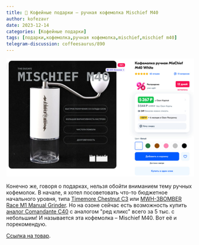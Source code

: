 ```yaml
---
title: 🎁 Кофейные подарки – ручная кофемолка Mischief M40 
author: kofezavr
date: 2023-12-14
categories: [Кофейные подарки]
tags: [подарки,кофемолка,ручная кофемолка,mischief,mischief m40]
telegram-discussion: coffeesaurus/890
--- 
```

![ручная кофемолка Mischief M40](/assets/img/posts/23/12/mischief-m40.jpg)

Конечно же, говоря о подарках, нельзя обойти вниманием тему ручных кофемолок. В начале, я хотел посоветовать что-то бюджетное начального уровня, типа [Timemore Chestnut C3](https://t.me/coffeesaurus/418) или [MWH-3BOMBER Race M1 Manual Grinder](https://t.me/coffeesaurus/741). Но на озоне сейчас есть возможность купить [аналог Comandante C40](https://t.me/coffeesaurus/851) с аналогом "ред кликс" всего за 5 тыс. с небольшим! И называется эта кофемолка – Mischief M40. Вот её и порекомендую.

[Cсылка на товар](https://www.ozon.ru/product/kofemolka-ruchnaya-mischief-m40-white-1065325392/).